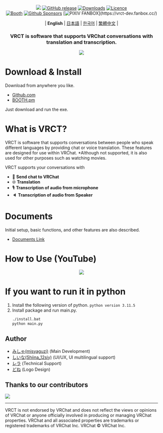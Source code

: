 <div align="center">

![](docs/vrct_logo.png)
[![GitHub release](https://img.shields.io/github/v/release/misyaguziya/VRCT.svg)](https://github.com/misyaguziya/VRCT/releases)
[![Downloads](https://img.shields.io/github/downloads/misyaguziya/VRCT/total)](https://github.com/misyaguziya/VRCT/releases)
[![Licence](https://img.shields.io/github/license/misyaguziya/VRCT)](https://github.com/misyaguziya/VRCT/blob/master/LICENSE)\
[![Booth](https://img.shields.io/badge/Store-Booth.pm-red)](https://misyaguziya.booth.pm/items/5155325)
[![Github Sponsors](https://img.shields.io/badge/GitHub%20Sponsors-30363D?&logo=GitHub-Sponsors&logoColor=EA4AAA)](https://github.com/sponsors/misyaguziya)
[![PIXIV FANBOX](https://img.shields.io/badge/PIXIV%20FANBOX-30363D?)](https://vrct-dev.fanbox.cc/)

| **English** | [日本語](./README.ja.md) | [한국어](./README.ko.md) | [繁體中文](./README.zh-Hant.md) |

<h3>
VRCT is software that supports VRChat conversations with translation and transcription.
</h3>

![](docs/main_window.png)

<div align="left">

# Download & Install
Download from anywhere you like.
- [Github.com](https://github.com/misyaguziya/VRCT/releases/)
- [BOOTH.pm](https://misyaguziya.booth.pm/items/5155325)

Just download and run the exe.

# What is VRCT?
VRCT is software that supports conversations between people who speak different languages by providing chat or voice translation.
These features are designed for use within VRChat.
*Although not supported, it is also used for other purposes such as watching movies.

VRCT supports your conversations with
- 💬 **Send chat to VRChat**
- 🌐 **Translation**
- 🎙 **Transcription of audio from microphone**
- 🔈 **Transcription of audio from Speaker**

# Documents
Initial setup, basic functions, and other features are also described.
- [Documents Link](https://mzsoftware.notion.site/VRCT-Documents-be79b7a165f64442ad8f326d86c22246?pvs=4)

# How to Use (YouTube)
<div align="center">

[![](https://img.youtube.com/vi/rUTad037n8Q/0.jpg)](https://www.youtube.com/watch?v=rUTad037n8Q)

<div align="left">

# If you want to run it in python
1. Install the following version of python.
    `python version 3.11.5`
2. Install package and run main.py.
    ```bash
    ./install.bat
    python main.py
    ```

## Author
- [みしゃ(misyaguzi)](https://github.com/misyaguziya) (Main Development)
- [しいな(Shiina_12siy)](https://twitter.com/Shiina_12siy) (UI/UX, UI multilingual support)
- [レラ](https://github.com/soumt-r) (Technical Support)
- [どね](https://twitter.com/done_vrc) (Logo Design)

## Thanks to our contributors
<a href="https://github.com/misyaguziya/VRCT/graphs/contributors" target="_blank">
  <img src="https://contrib.rocks/image?repo=misyaguziya/VRCT" />
</a>

---

VRCT is not endorsed by VRChat and does not reflect the views or opinions of VRChat or anyone officially involved in producing or managing VRChat properties. VRChat and all associated properties are trademarks or registered trademarks of VRChat Inc. VRChat © VRChat Inc.